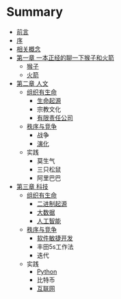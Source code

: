 # Summary

* [前言](README.md)
* [序](序.md)
* [相关概念](概念.md)
* [第一章 一本正经的聊一下猴子和火箭](第一章.md)
    * [猴子](猴子.md)
    * [火箭](火箭.md)
* [第二章 人文](第二章.md)
    * [组织有生命](组织的力量.md)
        * [生命起源](生命起源.md)
        * 宗教文化
        * [有限责任公司](公司.md)
    * [秩序与竞争](战争.md)
        * 战争
        * [演化](演化的力量.md)
    * 实践
        * 莫生气
        * 三只松鼠
        * 阿里巴巴
* [第三章 科技](第三章-科技.md)
    * [组织有生命](组织有生命.md)
        * [二进制起源](二进制起源.md)
        * [大数据](大数据.md)
        * [人工智能](人工智能.md)
    * [秩序与竞争](秩序竞争.md)
        * [软件敏捷开发](敏捷开发.md)
        * 丰田5s工作法
        * 迭代
    * 实践
        * [Python](python.md)
        * 比特币
        * [互联网](互联网.md)

